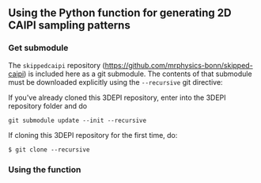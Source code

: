 
## Using the Python function for generating 2D CAIPI sampling patterns

### Get submodule

The `skippedcaipi` repository (https://github.com/mrphysics-bonn/skipped-caipi)
is included here as a git submodule.
The contents of that submodule must be downloaded explicitly 
using the ``--recursive`` git directive:

If you've already cloned this 3DEPI repository, enter into the 3DEPI repository folder and do
```
git submodule update --init --recursive
```

If cloning this 3DEPI repository for the first time, do:
```
$ git clone --recursive 
```

### Using the function 
